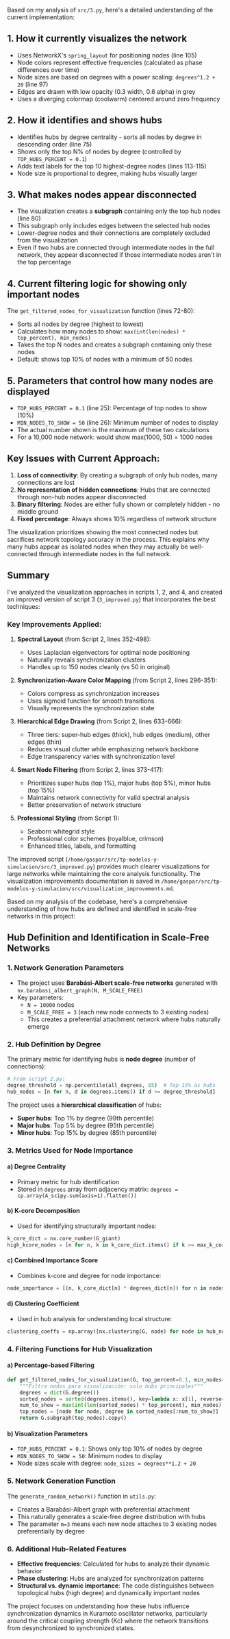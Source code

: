 Based on my analysis of `src/3.py`, here's a detailed understanding of the current implementation:

## 1. **How it currently visualizes the network**
- Uses NetworkX's `spring_layout` for positioning nodes (line 105)
- Node colors represent effective frequencies (calculated as phase differences over time)
- Node sizes are based on degrees with a power scaling: `degrees^1.2 + 20` (line 97)
- Edges are drawn with low opacity (0.3 width, 0.6 alpha) in grey
- Uses a diverging colormap (coolwarm) centered around zero frequency

## 2. **How it identifies and shows hubs**
- Identifies hubs by degree centrality - sorts all nodes by degree in descending order (line 75)
- Shows only the top N% of nodes by degree (controlled by `TOP_HUBS_PERCENT = 0.1`)
- Adds text labels for the top 10 highest-degree nodes (lines 113-115)
- Node size is proportional to degree, making hubs visually larger

## 3. **What makes nodes appear disconnected**
- The visualization creates a **subgraph** containing only the top hub nodes (line 80)
- This subgraph only includes edges between the selected hub nodes
- Lower-degree nodes and their connections are completely excluded from the visualization
- Even if two hubs are connected through intermediate nodes in the full network, they appear disconnected if those intermediate nodes aren't in the top percentage

## 4. **Current filtering logic for showing only important nodes**
The `get_filtered_nodes_for_visualization` function (lines 72-80):
- Sorts all nodes by degree (highest to lowest)
- Calculates how many nodes to show: `max(int(len(nodes) * top_percent), min_nodes)`
- Takes the top N nodes and creates a subgraph containing only these nodes
- Default: shows top 10% of nodes with a minimum of 50 nodes

## 5. **Parameters that control how many nodes are displayed**
- `TOP_HUBS_PERCENT = 0.1` (line 25): Percentage of top nodes to show (10%)
- `MIN_NODES_TO_SHOW = 50` (line 26): Minimum number of nodes to display
- The actual number shown is the maximum of these two calculations
- For a 10,000 node network: would show max(1000, 50) = 1000 nodes

## Key Issues with Current Approach:
1. **Loss of connectivity**: By creating a subgraph of only hub nodes, many connections are lost
2. **No representation of hidden connections**: Hubs that are connected through non-hub nodes appear disconnected
3. **Binary filtering**: Nodes are either fully shown or completely hidden - no middle ground
4. **Fixed percentage**: Always shows 10% regardless of network structure

The visualization prioritizes showing the most connected nodes but sacrifices network topology accuracy in the process. This explains why many hubs appear as isolated nodes when they may actually be well-connected through intermediate nodes in the full network.

## Summary

I've analyzed the visualization approaches in scripts 1, 2, and 4, and created an improved version of script 3 (`3_improved.py`) that incorporates the best techniques:

### Key Improvements Applied:

1. **Spectral Layout** (from Script 2, lines 352-498):
   - Uses Laplacian eigenvectors for optimal node positioning
   - Naturally reveals synchronization clusters
   - Handles up to 150 nodes cleanly (vs 50 in original)

2. **Synchronization-Aware Color Mapping** (from Script 2, lines 296-351):
   - Colors compress as synchronization increases
   - Uses sigmoid function for smooth transitions
   - Visually represents the synchronization state

3. **Hierarchical Edge Drawing** (from Script 2, lines 633-666):
   - Three tiers: super-hub edges (thick), hub edges (medium), other edges (thin)
   - Reduces visual clutter while emphasizing network backbone
   - Edge transparency varies with synchronization level

4. **Smart Node Filtering** (from Script 2, lines 373-417):
   - Prioritizes super hubs (top 1%), major hubs (top 5%), minor hubs (top 15%)
   - Maintains network connectivity for valid spectral analysis
   - Better preservation of network structure

5. **Professional Styling** (from Script 1):
   - Seaborn whitegrid style
   - Professional color schemes (royalblue, crimson)
   - Enhanced titles, labels, and formatting

The improved script (`/home/gaspar/src/tp-modelos-y-simulacion/src/3_improved.py`) provides much clearer visualizations for large networks while maintaining the core analysis functionality. The visualization improvements documentation is saved in `/home/gaspar/src/tp-modelos-y-simulacion/src/visualization_improvements.md`.

Based on my analysis of the codebase, here's a comprehensive understanding of how hubs are defined and identified in scale-free networks in this project:

## Hub Definition and Identification in Scale-Free Networks

### 1. **Network Generation Parameters**
- The project uses **Barabási-Albert scale-free networks** generated with `nx.barabasi_albert_graph(N, M_SCALE_FREE)`
- Key parameters:
  - `N = 10000` nodes
  - `M_SCALE_FREE = 3` (each new node connects to 3 existing nodes)
  - This creates a preferential attachment network where hubs naturally emerge

### 2. **Hub Definition by Degree**
The primary metric for identifying hubs is **node degree** (number of connections):

```python
# From script 2.py:
degree_threshold = np.percentile(all_degrees, 85)  # Top 15% as hubs
hub_nodes = [n for n, d in degrees.items() if d >= degree_threshold]
```

The project uses a **hierarchical classification** of hubs:
- **Super hubs**: Top 1% by degree (99th percentile)
- **Major hubs**: Top 5% by degree (95th percentile)
- **Minor hubs**: Top 15% by degree (85th percentile)

### 3. **Metrics Used for Node Importance**

#### a) **Degree Centrality**
- Primary metric for hub identification
- Stored in `degrees` array from adjacency matrix: `degrees = cp.array(A_scipy.sum(axis=1).flatten())`

#### b) **K-core Decomposition**
- Used for identifying structurally important nodes:
```python
k_core_dict = nx.core_number(G_giant)
high_kcore_nodes = [n for n, k in k_core_dict.items() if k >= max_k_core]
```

#### c) **Combined Importance Score**
- Combines k-core and degree for node importance:
```python
node_importance = [(n, k_core_dict[n] * degrees_dict[n]) for n in nodes_to_keep]
```

#### d) **Clustering Coefficient**
- Used in hub analysis for understanding local structure:
```python
clustering_coeffs = np.array([nx.clustering(G, node) for node in hub_nodes])
```

### 4. **Filtering Functions for Hub Visualization**

#### a) **Percentage-based Filtering**
```python
def get_filtered_nodes_for_visualization(G, top_percent=0.1, min_nodes=50):
    """Filtra nodos para visualización: solo hubs principales"""
    degrees = dict(G.degree())
    sorted_nodes = sorted(degrees.items(), key=lambda x: x[1], reverse=True)
    num_to_show = max(int(len(sorted_nodes) * top_percent), min_nodes)
    top_nodes = [node for node, degree in sorted_nodes[:num_to_show]]
    return G.subgraph(top_nodes).copy()
```

#### b) **Visualization Parameters**
- `TOP_HUBS_PERCENT = 0.1`: Shows only top 10% of nodes by degree
- `MIN_NODES_TO_SHOW = 50`: Minimum nodes to display
- Node sizes scale with degree: `node_sizes = degrees**1.2 + 20`

### 5. **Network Generation Function**
The `generate_random_network()` function in `utils.py`:
- Creates a Barabási-Albert graph with preferential attachment
- This naturally generates a scale-free degree distribution with hubs
- The parameter `m=3` means each new node attaches to 3 existing nodes preferentially by degree

### 6. **Additional Hub-Related Features**
- **Effective frequencies**: Calculated for hubs to analyze their dynamic behavior
- **Phase clustering**: Hubs are analyzed for synchronization patterns
- **Structural vs. dynamic importance**: The code distinguishes between topological hubs (high degree) and dynamically important nodes

The project focuses on understanding how these hubs influence synchronization dynamics in Kuramoto oscillator networks, particularly around the critical coupling strength (Kc) where the network transitions from desynchronized to synchronized states.